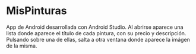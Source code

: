 # MisPinturas
App de Android desarrollada con Android Studio.
Al abrirse aparece una lista donde aparece el título de cada pintura, con su precio y descripción.
Pulsando sobre una de ellas, salta a otra ventana donde aparece la imágen de la misma.
